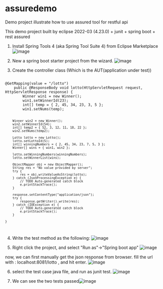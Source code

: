 # assuredemo
Demo project illustrate how to use assured tool for restful api

This demo project built by eclipse 2022-03 (4.23.0) + junit + spring boot + rest assured

1. Install Spring Tools 4 (aka Spring Tool Suite 4) from Eclipse Marketplace ![image](https://user-images.githubusercontent.com/66583485/169986658-7391d846-f189-422c-bbb6-d2ada1128939.png)

2. New a spring boot starter project from the wizard. ![image](https://user-images.githubusercontent.com/66583485/169986886-fba711e9-6c3a-47e0-a598-59feaa8fca97.png)
3. Create the controller class (Which is the AUT(application under test)) 
<code>
@GetMapping(value = "/lotto")
	public @ResponseBody void lotto(HttpServletRequest request, HttpServletResponse response) {
		Winner win1 = new Winner();
		win1.setWinnerId(23);
		int[] temp = { 2, 45, 34, 23, 3, 5 };
		win1.setNums(temp);

		Winner win2 = new Winner();
		win2.setWinnerId(54);
		int[] temp2 = { 52, 3, 12, 11, 18, 22 };
		win2.setNums(temp2);

		Lotto lotto = new Lotto();
		lotto.setLottoId(5);
		int[] winningNumbers = { 2, 45, 34, 23, 7, 5, 3 };
		Winner[] wins = { win1, win2 };

		lotto.setWinningNumbers(winningNumbers);
		lotto.setWinnerList(wins);

		ObjectMapper obj = new ObjectMapper();
		String res = "No value provided by server";
		try {
			res = obj.writeValueAsString(lotto);
		} catch (JsonProcessingException e) {
			// TODO Auto-generated catch block
			e.printStackTrace();
		}

		response.setContentType("application/json");
		try {
			response.getWriter().write(res);
		} catch (IOException e) {
			// TODO Auto-generated catch block
			e.printStackTrace();
		}

	}
</code>

4. Write the test method as the following: 
![image](https://user-images.githubusercontent.com/66583485/169987650-381fb8d3-4fc3-4abc-b5e0-650b0f57cd1c.png)

5. Right click the project, and select "Run as"->"Spring boot app" ![image](https://user-images.githubusercontent.com/66583485/169988030-afb429a0-f575-4d63-ac54-ced1e3f380b3.png)

now, we can first manually get the json response from browser. fill the url with : localhost:8081/lotto , and hit enter. 
![image](https://user-images.githubusercontent.com/66583485/169988452-56d441cd-e96f-4d34-bf4d-a87746014b49.png)

6. select the test case java file, and run as junit test. 
![image](https://user-images.githubusercontent.com/66583485/169988708-6087edf0-2ba8-48fd-b0aa-266acc511015.png)

7. We can see the two tests passed![image](https://user-images.githubusercontent.com/66583485/169989176-290c1e87-e56e-4f72-82c5-3ae14e264e70.png)

